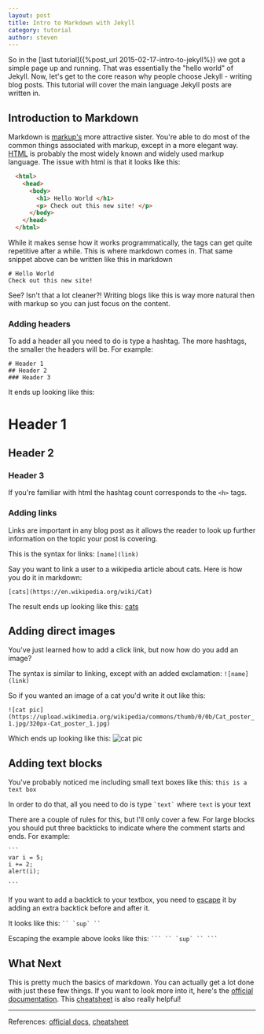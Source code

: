 ```yaml
---
layout: post
title: Intro to Markdown with Jekyll
category: tutorial
author: steven
---
```


So in the [last tutorial]({%post_url 2015-02-17-intro-to-jekyll%}) we got a simple page up and running. That was essentially the "hello world" of Jekyll. Now, let's get to the core reason why people choose Jekyll - writing blog posts. This tutorial will cover the main language Jekyll posts are written in.

## Introduction to Markdown
Markdown is [markup's](http://en.wikipedia.org/wiki/Markup_language) more attractive sister. You're able to do most of the common things associated with markup, except in a more elegant way. [HTML](http://en.wikipedia.org/wiki/HTML) is probably the most widely known and widely used markup language. The issue with html is that it looks like this:

```html
  <html>
    <head>
      <body>
        <h1> Hello World </h1>
        <p> Check out this new site! </p>
      </body>
    </head>
  </html>
```

While it makes sense how it works programmatically, the tags can get quite repetitive after a while. This is where markdown comes in. That same snippet above can be written like this in markdown

```
# Hello World
Check out this new site!
```

See? Isn't that a lot cleaner?! Writing blogs like this is way more natural then with markup so you can just focus on the content.

### Adding headers
To add a header all you need to do is type a hashtag. The more hashtags, the smaller the headers will be. For example:

```
# Header 1
## Header 2
### Header 3
```
It ends up looking like this:
# Header 1
## Header 2
### Header 3

If you're familiar with html the hashtag count corresponds to the `<h>` tags.

### Adding links
Links are important in any blog post as it allows the reader to look up further information on the topic your post is covering.

This is the syntax for links: `[name](link)`

Say you want to link a user to a wikipedia article about cats. Here is how you do it in markdown:

`[cats](https://en.wikipedia.org/wiki/Cat)`

The result ends up looking like this: [cats](https://en.wikipedia.org/wiki/Cat)

## Adding direct images
You've just learned how to add a click link, but now how do you add an image?

The syntax is similar to linking, except with an added exclamation: `![name](link)`

So if you wanted an image of a cat you'd write it out like this:

`![cat pic](https://upload.wikimedia.org/wikipedia/commons/thumb/0/0b/Cat_poster_1.jpg/320px-Cat_poster_1.jpg)`

Which ends up looking like this:
![cat pic](https://upload.wikimedia.org/wikipedia/commons/thumb/0/0b/Cat_poster_1.jpg/320px-Cat_poster_1.jpg)

## Adding text blocks
You've probably noticed me including small text boxes like this: `this is a text box`

In order to do that, all you need to do is type `` `text` `` where `text` is your text

There are a couple of rules for this, but I'll only cover a<enter> few. For large blocks you should put three backticks to indicate where the comment starts and ends. For example:

````
```
var i = 5;
i += 2;
alert(i);

```
````

If you want to add a backtick to your textbox, you need to [escape](http://en.wikipedia.org/wiki/Escape_character) it by adding an extra backtick before and after it.

It looks like this: ``` `` `sup` `` ```

Escaping the example above looks like this:
```` ``` `` `sup` `` ``` ````

## What Next
This is pretty much the basics of markdown. You can actually get a lot done with just these few things. If you want to look more into it, here's the [official documentation](http://daringfireball.net/projects/markdown/syntax). This [cheatsheet](https://github.com/adam-p/markdown-here/wiki/Markdown-Cheatsheet) is also really helpful!

----
References: [official docs](http://daringfireball.net/projects/markdown/syntax), [cheatsheet](https://github.com/adam-p/markdown-here/wiki/Markdown-Cheatsheet)
